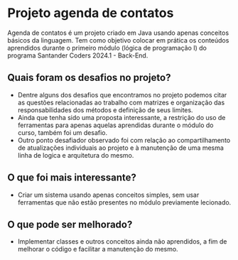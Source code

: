 # Projeto agenda de contatos

Agenda de contatos é um projeto criado em Java usando apenas conceitos básicos da linguagem.
Tem como objetivo colocar em prática os conteúdos aprendidos durante o primeiro módulo (lógica de programação I) do programa Santander Coders 2024.1 - Back-End.



## Quais foram os desafios no projeto?
* Dentre alguns dos desafios que encontramos no projeto podemos citar as questões relacionadas ao trabalho com matrizes e
organização das responsabilidades dos métodos e definição de seus limites.
* Ainda que tenha sido uma proposta interessante, a restrição do uso de ferramentas para apenas aquelas aprendidas durante o módulo do curso, também foi um desafio.
* Outro ponto desafiador observado foi com relação ao compartilhamento de atualizações individuais ao projeto e à manutenção de uma mesma linha de logica e arquitetura do mesmo.

## O que foi mais interessante?
* Criar um sistema usando apenas conceitos simples, sem usar ferramentas que não estão presentes no módulo previamente lecionado.


## O que pode ser melhorado?
 * Implementar classes e outros conceitos ainda não aprendidos, a fim de melhorar o código e facilitar a manutenção do mesmo.


